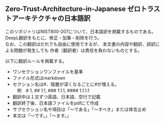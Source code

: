 ## Zero-Trust-Architecture-in-Japanese ゼロトラストアーキテクチャの日本語訳

このリポジトリはNIST800-207について、日本語訳を掲載するものである。  
DeepL翻訳をもとに、修正・加筆・削除を行う。  
なお、この翻訳はだれでも自由に使用できるが、
本文書の内容や翻訳、誤訳による問題が発生しても
作者（翻訳者）は責任を負わないものとする。

以下に翻訳ルールを掲載する。
* ワンセクションワンファイルを基準  
* ファイル形式はmarkdown  
* セクション名は#、階層が深くなるごとに#が増える。    
　例　# 1, ## 1.1, ### 1.1.1, #### 1.1.1.1     
* 翻訳中は１文ずつ英語、日本語、空行で記載  
* 翻訳終了後、日本語ファイルをpdfにて作成  
* サブセクション名や項目は「～である」「～すべき」または体言止め
* 本文は「～です。」「～ます。」
